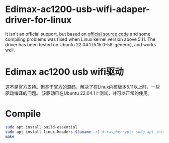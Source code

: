 # Edimax-ac1200-usb-wifi-adaper-driver-for-linux
It isn't an official support, but based on [official source code](https://www.edimax.com/edimax/download/download/data/edimax/global/download/wireless_adapters_ac1200_dual-band/ew-7822uac) and some compiling problems was fixed when Linux kernel version above 5.11.
The driver has been tested on Ubuntu 22.04.1 (5.15.0-58-generic), and works well.

# Edimax ac1200 usb wifi驱动
这不是官方支持。但基于[官方的源码](https://www.edimax.com/edimax/download/download/data/edimax/global/download/wireless_adapters_ac1200_dual-band/ew-7822uac)，解决了在Linux内核版本5.11以上时，一些驱动编译的问题。
该驱动已在Ubuntu 22.04.1上测试，并可以正常的使用。

# Compile

```bash
sudo apt install build-essential
sudo apt install linux-headers-$(uname -r) # raspberrypi: sudo apt install raspberrypi-kernel-headers
make
```
